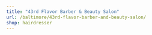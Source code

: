 ```yaml
---
title: "43rd Flavor Barber & Beauty Salon"
url: /baltimore/43rd-flavor-barber-and-beauty-salon/
shop: hairdresser
---
```


